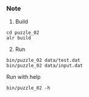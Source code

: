 ### Note

1. Build

```shell
cd puzzle_02
alr build
```

2. Run 
```shell
bin/puzzle_02 data/test.dat
bin/puzzle_02 data/input.dat
```


Run with help
```shell
bin/puzzle_02 -h
```
